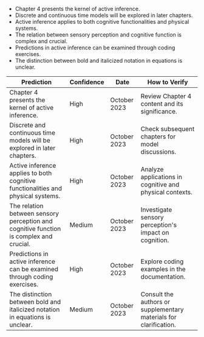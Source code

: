 - Chapter 4 presents the kernel of active inference.
- Discrete and continuous time models will be explored in later chapters.
- Active inference applies to both cognitive functionalities and physical systems.
- The relation between sensory perception and cognitive function is complex and crucial.
- Predictions in active inference can be examined through coding exercises.
- The distinction between bold and italicized notation in equations is unclear.

| Prediction                                                                 | Confidence | Date        | How to Verify                                        |
|---------------------------------------------------------------------------|------------|-------------|-----------------------------------------------------|
| Chapter 4 presents the kernel of active inference.                        | High       | October 2023| Review Chapter 4 content and its significance.      |
| Discrete and continuous time models will be explored in later chapters.   | High       | October 2023| Check subsequent chapters for model discussions.    |
| Active inference applies to both cognitive functionalities and physical systems.| High       | October 2023| Analyze applications in cognitive and physical contexts. |
| The relation between sensory perception and cognitive function is complex and crucial.| Medium     | October 2023| Investigate sensory perception's impact on cognition. |
| Predictions in active inference can be examined through coding exercises.  | High       | October 2023| Explore coding examples in the documentation.       |
| The distinction between bold and italicized notation in equations is unclear.| Medium     | October 2023| Consult the authors or supplementary materials for clarification. |

